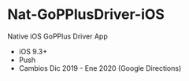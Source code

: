 # Nat-GoPPlusDriver-iOS

Native iOS GoPPlus Driver App

- iOS 9.3+ 
- Push
- Cambios Dic 2019 - Ene 2020 (Google Directions)
